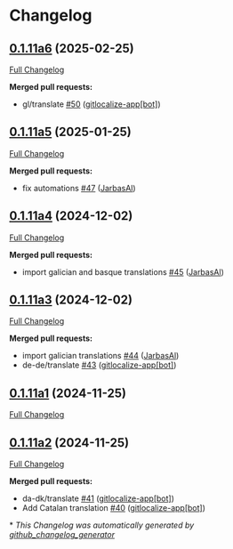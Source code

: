 # Changelog

## [0.1.11a6](https://github.com/OpenVoiceOS/ovos-skill-hello-world/tree/0.1.11a6) (2025-02-25)

[Full Changelog](https://github.com/OpenVoiceOS/ovos-skill-hello-world/compare/0.1.11a5...0.1.11a6)

**Merged pull requests:**

- gl/translate [\#50](https://github.com/OpenVoiceOS/ovos-skill-hello-world/pull/50) ([gitlocalize-app[bot]](https://github.com/apps/gitlocalize-app))

## [0.1.11a5](https://github.com/OpenVoiceOS/ovos-skill-hello-world/tree/0.1.11a5) (2025-01-25)

[Full Changelog](https://github.com/OpenVoiceOS/ovos-skill-hello-world/compare/0.1.11a4...0.1.11a5)

**Merged pull requests:**

- fix automations [\#47](https://github.com/OpenVoiceOS/ovos-skill-hello-world/pull/47) ([JarbasAl](https://github.com/JarbasAl))

## [0.1.11a4](https://github.com/OpenVoiceOS/ovos-skill-hello-world/tree/0.1.11a4) (2024-12-02)

[Full Changelog](https://github.com/OpenVoiceOS/ovos-skill-hello-world/compare/0.1.11a3...0.1.11a4)

**Merged pull requests:**

- import galician and basque translations [\#45](https://github.com/OpenVoiceOS/ovos-skill-hello-world/pull/45) ([JarbasAl](https://github.com/JarbasAl))

## [0.1.11a3](https://github.com/OpenVoiceOS/ovos-skill-hello-world/tree/0.1.11a3) (2024-12-02)

[Full Changelog](https://github.com/OpenVoiceOS/ovos-skill-hello-world/compare/0.1.11a1...0.1.11a3)

**Merged pull requests:**

- import galician translations [\#44](https://github.com/OpenVoiceOS/ovos-skill-hello-world/pull/44) ([JarbasAl](https://github.com/JarbasAl))
- de-de/translate [\#43](https://github.com/OpenVoiceOS/ovos-skill-hello-world/pull/43) ([gitlocalize-app[bot]](https://github.com/apps/gitlocalize-app))

## [0.1.11a1](https://github.com/OpenVoiceOS/ovos-skill-hello-world/tree/0.1.11a1) (2024-11-25)

[Full Changelog](https://github.com/OpenVoiceOS/ovos-skill-hello-world/compare/0.1.11a2...0.1.11a1)

## [0.1.11a2](https://github.com/OpenVoiceOS/ovos-skill-hello-world/tree/0.1.11a2) (2024-11-25)

[Full Changelog](https://github.com/OpenVoiceOS/ovos-skill-hello-world/compare/0.1.10...0.1.11a2)

**Merged pull requests:**

- da-dk/translate [\#41](https://github.com/OpenVoiceOS/ovos-skill-hello-world/pull/41) ([gitlocalize-app[bot]](https://github.com/apps/gitlocalize-app))
- Add Catalan translation [\#40](https://github.com/OpenVoiceOS/ovos-skill-hello-world/pull/40) ([gitlocalize-app[bot]](https://github.com/apps/gitlocalize-app))



\* *This Changelog was automatically generated by [github_changelog_generator](https://github.com/github-changelog-generator/github-changelog-generator)*
